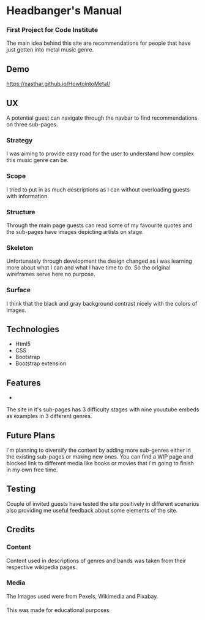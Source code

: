 # Headbanger's Manual
### First Project for Code Institute

The main idea behind this site are recommendations for people that have just gotten into metal music genre.

## Demo

https://xasthar.github.io/HowtointoMetal/

## UX

A potential guest can navigate through the navbar to find recommendations on three sub-pages.

### Strategy

I was aiming to provide easy road for the user to understand how complex this music genre can be.

### Scope

I tried to put in as much descriptions as I can without overloading guests with information.

### Structure

Through the main page guests can read some of my favourite quotes and the sub-pages have images depicting artists on stage.

### Skeleton

Unfortunately through development the design changed as i was learning more about what I can and what I have time to do.
So the original wireframes serve here no purpose.

### Surface

I think that the black and gray background contrast nicely with the colors of images.

## Technologies

* Html5
* CSS
* Bootstrap
* Bootstrap extension

## Features
-
The site in it's sub-pages has 3 difficulty stages with nine youutube embeds as examples in 3 different genres.

## Future Plans

I'm planning to diversify the content by adding more sub-genres either in the existing sub-pages or making new ones.
You can find a WIP page and blocked link to different media like books or movies that i'm going to finish in my own free time.

## Testing

Couple of invited guests have tested the site positively in different scenarios also providing me useful feedback about some elements of the site.

## Credits

### Content

Content used in descriptions of genres and bands was taken from their respective wikipedia pages.

### Media

The Images used were from Pexels, Wikimedia and Pixabay.

####

This was made for educational purposes